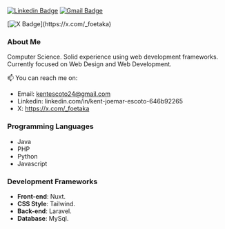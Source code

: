 <!-- ![banner4](https://github.com/user-attachments/assets/46c8667e-0b09-43c2-ab9f-e4b36cc3f3a8) -->


[![Linkedin Badge](https://img.shields.io/badge/-Linkedin-blue?style=flat-square&logo=Linkedin&logoColor=white&link=https://www.linkedin.com/in/kent-joemar-escoto-646b92265)]( https://www.linkedin.com/in/kent-joemar-escoto-646b92265)
[![Gmail Badge](https://img.shields.io/badge/-kentescoto24@gmail.com-c14438?style=flat-square&logo=Gmail&logoColor=white&link=mailto:kentescoto24@gmail.com)](mailto:kentescoto24@gmail.com)
<!-- [![Website Badge](https://img.shields.io/badge/-Website-702963?style=flat-square&logo=appveyor&logoColor=white&link=https://moyadaniel.com/)](https://moyadaniel.com/) -->
[![X Badge](https://img.shields.io/badge/-Kent_Escoto-000000?style=flat-square&logo=x&logoColor=white&link=[https://moyadaniel.com/](https://x.com/_foetaka))](https://x.com/_foetaka)

### About Me

Computer Science. Solid experience using web development frameworks. Currently focused on Web Design and Web Development.

📫 You can reach me on:
- Email: kentescoto24@gmail.com
- Linkedin: linkedin.com/in/kent-joemar-escoto-646b92265
- X: https://x.com/_foetaka

### Programming Languages
* Java
* PHP
* Python
* Javascript
  
### Development Frameworks
* **Front-end**: Nuxt.
* **CSS Style**: Tailwind.
* **Back-end**: Laravel.
* **Database**: MySql.
